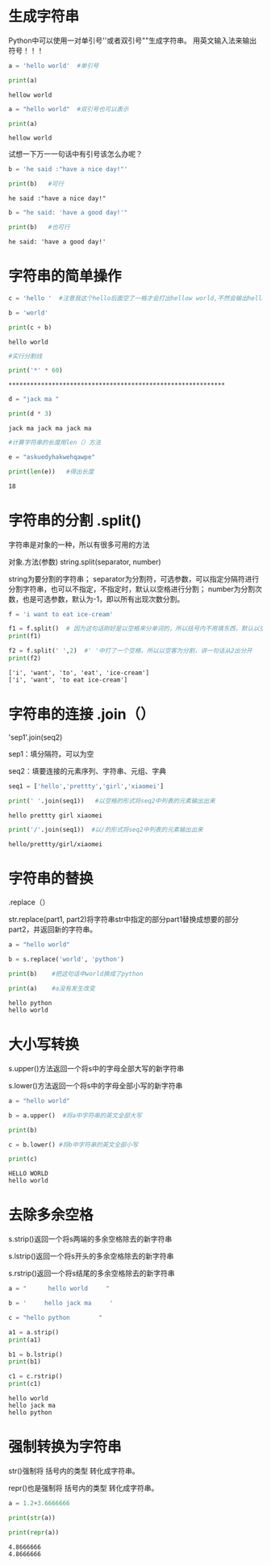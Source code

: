 # 生成字符串

Python中可以使用一对单引号''或者双引号""生成字符串。 用英文输入法来输出符号！！！


```python
a = 'hello world'  #单引号

print(a)
```

    hellow world
    


```python
a = "hello world"  #双引号也可以表示

print(a)
```

    hellow world
    

试想一下万一一句话中有引号该怎么办呢？


```python
b = 'he said :"have a nice day!"'

print(b)   #可行
```

    he said :"have a nice day!"
    


```python
b = "he said: 'have a good day!'"

print(b)   #也可行
```

    he said: 'have a good day!'
    

# 字符串的简单操作


```python
c = 'hello '  #注意我这个hello后面空了一格才会打出hellow world,不然会输出helloworld

b = 'world'

print(c + b)
```

    hello world
    


```python
#实行分割线

print('*' * 60)
```

    ************************************************************
    


```python
d = "jack ma "

print(d * 3)
```

    jack ma jack ma jack ma 
    


```python
#计算字符串的长度用len（）方法

e = "askuedyhakwehqawpe"

print(len(e))   #得出长度
```

    18
    

# 字符串的分割  .split()

字符串是对象的一种，所以有很多可用的方法

对象.方法(参数)  string.split(separator, number)

string为要分割的字符串；
separator为分割符，可选参数，可以指定分隔符进行分割字符串，也可以不指定，不指定时，默认以空格进行分割；
number为分割次数，也是可选参数，默认为-1，即以所有出现次数分割。


```python
f = 'i want to eat ice-cream'

f1 = f.split()  # 因为这句话刚好是以空格来分单词的，所以括号内不用填东西，默认以空格为分割
print(f1)

f2 = f.split(' ',2)  #' '中打了一个空格，所以以空客为分割，讲一句话从2出分开
print(f2)
```

    ['i', 'want', 'to', 'eat', 'ice-cream']
    ['i', 'want', 'to eat ice-cream']
    

# 字符串的连接 .join（）

'sep1'.join(seq2)
 
sep1：填分隔符。可以为空

seq2：填要连接的元素序列、字符串、元组、字典


```python
seq1 = ['hello','prettty','girl','xiaomei']

print(' '.join(seq1))   #以空格的形式将seq2中列表的元素输出出来
```

    hello prettty girl xiaomei
    


```python
print('/'.join(seq1))  #以/的形式将seq2中列表的元素输出出来
```

    hello/prettty/girl/xiaomei
    

# 字符串的替换

.replace（）

str.replace(part1, part2)将字符串str中指定的部分part1替换成想要的部分part2，并返回新的字符串。


```python
a = "hello world"

b = s.replace('world', 'python')

print(b)    #把这句话中world换成了python

print(a)    #a没有发生改变
```

    hello python
    hello world
    

# 大小写转换

s.upper()方法返回一个将s中的字母全部大写的新字符串

s.lower()方法返回一个将s中的字母全部小写的新字符串


```python
a = "hello world"

b = a.upper()  #将a中字符串的英文全部大写

print(b)

c = b.lower() #将b中字符串的英文全部小写

print(c)
```

    HELLO WORLD
    hello world
    

# 去除多余空格

s.strip()返回一个将s两端的多余空格除去的新字符串

s.lstrip()返回一个将s开头的多余空格除去的新字符串

s.rstrip()返回一个将s结尾的多余空格除去的新字符串


```python
a = "      hello world     "

b = '     hello jack ma     '

c = "hello python        "

a1 = a.strip()
print(a1)

b1 = b.lstrip()
print(b1)

c1 = c.rstrip()
print(c1)
```

    hello world
    hello jack ma     
    hello python
    

# 强制转换为字符串

str()强制将 括号内的类型 转化成字符串。

repr()也是强制将 括号内的类型 转化成字符串。


```python
a = 1.2+3.6666666

print(str(a))

print(repr(a))
```

    4.8666666
    4.8666666
    
